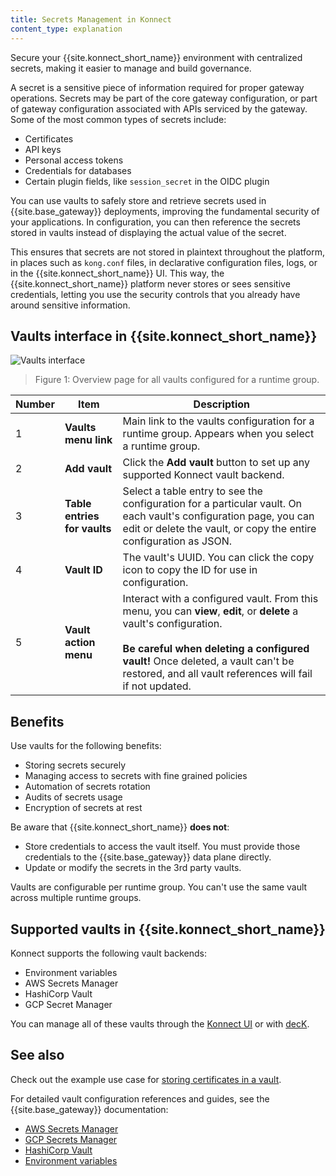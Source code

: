 ```yaml
---
title: Secrets Management in Konnect
content_type: explanation
---
```


Secure your {{site.konnect_short_name}} environment with centralized secrets,
making it easier to manage and build governance.

A secret is a sensitive piece of information required for proper gateway operations.
Secrets may be part of the core gateway configuration,
or part of gateway configuration associated with APIs serviced by the gateway.
Some of the most common types of secrets include:
* Certificates
* API keys
* Personal access tokens
* Credentials for databases
* Certain plugin fields, like `session_secret` in the OIDC plugin

You can use vaults to safely store and retrieve secrets used in {{site.base_gateway}}
deployments, improving the fundamental security of your applications.
In configuration, you can then reference the secrets stored in vaults instead
of displaying the actual value of the secret.

This ensures that secrets are not stored in plaintext throughout the platform,
in places such as `kong.conf` files, in declarative configuration files, logs,
or in the {{site.konnect_short_name}} UI. This way, the {{site.konnect_short_name}}
platform never stores or sees sensitive credentials, letting you use the security controls
that you already have around sensitive information.

## Vaults interface in {{site.konnect_short_name}}

![Vaults interface](/assets/images/docs/konnect/konnect-vaults.png)
> Figure 1: Overview page for all vaults configured for a runtime group.

Number | Item | Description
-------|------|------------
1 | **Vaults menu link** | Main link to the vaults configuration for a runtime group. Appears when you select a runtime group.
2 | **Add vault** | Click the **Add vault** button to set up any supported Konnect vault backend.
3 | **Table entries for vaults** | Select a table entry to see the configuration for a particular vault. On each vault's configuration page, you can edit or delete the vault, or copy the entire configuration as JSON.
4 | **Vault ID** | The vault's UUID. You can click the copy icon to copy the ID for use in configuration.
5 | **Vault action menu** | Interact with a configured vault. From this menu, you can <b>view</b>, <b>edit</b>, or <b>delete</b> a vault's configuration. <br><br> <b>Be careful when deleting a configured vault!</b> Once deleted, a vault can't be restored, and all vault references will fail if not updated.

## Benefits

Use vaults for the following benefits:
* Storing secrets securely
* Managing access to secrets with fine grained policies
* Automation of secrets rotation
* Audits of secrets usage
* Encryption of secrets at rest

Be aware that {{site.konnect_short_name}} **does not**:
* Store credentials to access the vault itself.
You must provide those credentials to the {{site.base_gateway}} data plane directly.
* Update or modify the secrets in the 3rd party vaults.

Vaults are configurable per runtime group. You can't use the same vault across
multiple runtime groups.

## Supported vaults in {{site.konnect_short_name}}

Konnect supports the following vault backends:
* Environment variables
* AWS Secrets Manager
* HashiCorp Vault
* GCP Secret Manager

You can manage all of these vaults through the [Konnect UI](/konnect/runtime-manager/vaults/how-to) or with [decK](/deck/latest/guides/vaults/).

## See also

Check out the example use case for [storing certificates in a vault](/konnect/runtime-manager/vaults/how-to).

For detailed vault configuration references and guides, see the {{site.base_gateway}}
documentation:
* [AWS Secrets Manager](/gateway/{{page.kong_version}}/kong-enterprise/secrets-management/backends/aws-sm)
* [GCP Secrets Manager](/gateway/{{page.kong_version}}/kong-enterprise/secrets-management/backends/gcp-sm)
* [HashiCorp Vault](/gateway/{{page.kong_version}}/kong-enterprise/secrets-management/backends/hashicorp-vault)
* [Environment variables](/gateway/{{page.kong_version}}/kong-enterprise/secrets-management/backends/env)
